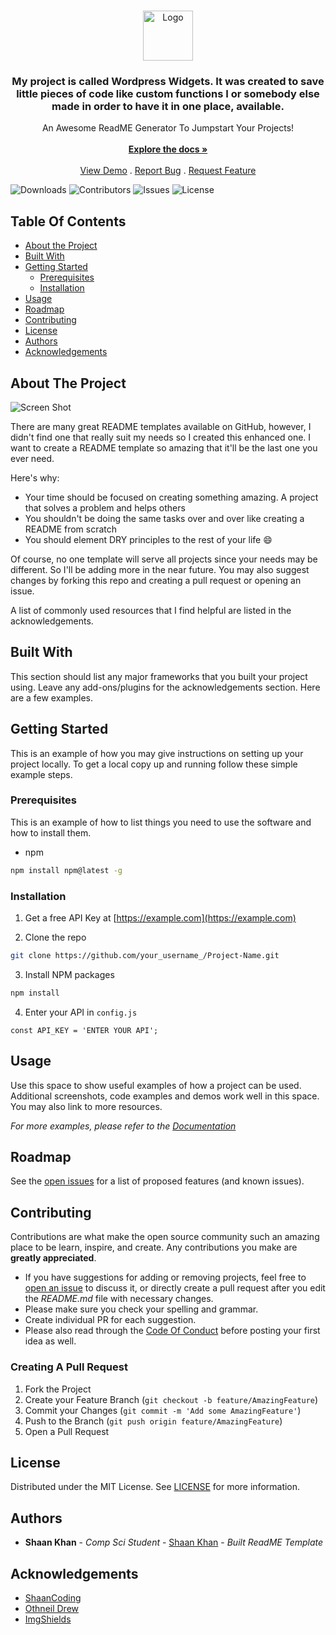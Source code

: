 <br/>
<p align="center">
  <a href="https://github.com/nick7268/Wordpress-Widgets">
    <img src="images/logo.png" alt="Logo" width="80" height="80">
  </a>

  <h3 align="center">My project is called Wordpress Widgets. It was created to save little pieces of code like custom functions I or somebody else made in order to have it in one place, available.</h3>

  <p align="center">
    An Awesome ReadME Generator To Jumpstart Your Projects!
    <br/>
    <br/>
    <a href="https://github.com/nick7268/Wordpress-Widgets"><strong>Explore the docs »</strong></a>
    <br/>
    <br/>
    <a href="https://github.com/nick7268/Wordpress-Widgets">View Demo</a>
    .
    <a href="https://github.com/nick7268/Wordpress-Widgets/issues">Report Bug</a>
    .
    <a href="https://github.com/nick7268/Wordpress-Widgets/issues">Request Feature</a>
  </p>
</p>

![Downloads](https://img.shields.io/github/downloads/nick7268/Wordpress-Widgets/total) ![Contributors](https://img.shields.io/github/contributors/nick7268/Wordpress-Widgets?color=dark-green) ![Issues](https://img.shields.io/github/issues/nick7268/Wordpress-Widgets) ![License](https://img.shields.io/github/license/nick7268/Wordpress-Widgets) 

## Table Of Contents

* [About the Project](#about-the-project)
* [Built With](#built-with)
* [Getting Started](#getting-started)
  * [Prerequisites](#prerequisites)
  * [Installation](#installation)
* [Usage](#usage)
* [Roadmap](#roadmap)
* [Contributing](#contributing)
* [License](#license)
* [Authors](#authors)
* [Acknowledgements](#acknowledgements)

## About The Project

![Screen Shot](images/screenshot.png)

There are many great README templates available on GitHub, however, I didn't find one that really suit my needs so I created this enhanced one. I want to create a README template so amazing that it'll be the last one you ever need.

Here's why:

* Your time should be focused on creating something amazing. A project that solves a problem and helps others
* You shouldn't be doing the same tasks over and over like creating a README from scratch
* You should element DRY principles to the rest of your life :smile:

Of course, no one template will serve all projects since your needs may be different. So I'll be adding more in the near future. You may also suggest changes by forking this repo and creating a pull request or opening an issue.

A list of commonly used resources that I find helpful are listed in the acknowledgements.

## Built With

This section should list any major frameworks that you built your project using. Leave any add-ons/plugins for the acknowledgements section. Here are a few examples.

## Getting Started

This is an example of how you may give instructions on setting up your project locally.
To get a local copy up and running follow these simple example steps.

### Prerequisites

This is an example of how to list things you need to use the software and how to install them.

* npm

```sh
npm install npm@latest -g
```

### Installation

1. Get a free API Key at [https://example.com](https://example.com)

2. Clone the repo

```sh
git clone https://github.com/your_username_/Project-Name.git
```

3. Install NPM packages

```sh
npm install
```

4. Enter your API in `config.js`

```JS
const API_KEY = 'ENTER YOUR API';
```

## Usage

Use this space to show useful examples of how a project can be used. Additional screenshots, code examples and demos work well in this space. You may also link to more resources.

_For more examples, please refer to the [Documentation](https://example.com)_

## Roadmap

See the [open issues](https://github.com/nick7268/Wordpress-Widgets/issues) for a list of proposed features (and known issues).

## Contributing

Contributions are what make the open source community such an amazing place to be learn, inspire, and create. Any contributions you make are **greatly appreciated**.
* If you have suggestions for adding or removing projects, feel free to [open an issue](https://github.com/nick7268/Wordpress-Widgets/issues/new) to discuss it, or directly create a pull request after you edit the *README.md* file with necessary changes.
* Please make sure you check your spelling and grammar.
* Create individual PR for each suggestion.
* Please also read through the [Code Of Conduct](https://github.com/nick7268/Wordpress-Widgets/blob/main/CODE_OF_CONDUCT.md) before posting your first idea as well.

### Creating A Pull Request

1. Fork the Project
2. Create your Feature Branch (`git checkout -b feature/AmazingFeature`)
3. Commit your Changes (`git commit -m 'Add some AmazingFeature'`)
4. Push to the Branch (`git push origin feature/AmazingFeature`)
5. Open a Pull Request

## License

Distributed under the MIT License. See [LICENSE](https://github.com/nick7268/Wordpress-Widgets/blob/main/LICENSE.md) for more information.

## Authors

* **Shaan Khan** - *Comp Sci Student* - [Shaan Khan](https://github.com/ShaanCoding/) - *Built ReadME Template*

## Acknowledgements

* [ShaanCoding](https://github.com/ShaanCoding/)
* [Othneil Drew](https://github.com/othneildrew/Best-README-Template)
* [ImgShields](https://shields.io/)


